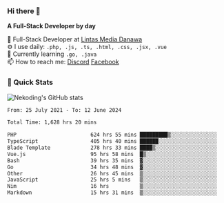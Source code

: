 ### Hi there 👋

**A Full-Stack Developer by day**

🔭 Full-Stack Developer at [Lintas Media Danawa](https://www.lintasmediadanawa.com/)  
⚙️ I use daily: `.php, .js, .ts, .html, .css, .jsx, .vue`  
🌱 Currently learning `.go, .java`  
📫 How to reach me: [Discord](https://discordapp.com/users/984448732999327766)  [Facebook](https://fb.me/tyvandi)  

### 🚀 Quick Stats  

![Nekoding's GitHub stats](https://github-readme-stats.vercel.app/api?username=nekoding&show_icons=true)

<!--START_SECTION:waka-->

```txt
From: 25 July 2021 - To: 12 June 2024

Total Time: 1,628 hrs 20 mins

PHP                        624 hrs 55 mins █████████▒░░░░░░░░░░░░░░░   37.76 %
TypeScript                 405 hrs 40 mins ██████░░░░░░░░░░░░░░░░░░░   24.51 %
Blade Template             278 hrs 33 mins ████▒░░░░░░░░░░░░░░░░░░░░   16.83 %
Vue.js                     95 hrs 58 mins  █▒░░░░░░░░░░░░░░░░░░░░░░░   05.80 %
Bash                       39 hrs 35 mins  ▓░░░░░░░░░░░░░░░░░░░░░░░░   02.39 %
Go                         34 hrs 48 mins  ▓░░░░░░░░░░░░░░░░░░░░░░░░   02.10 %
Other                      26 hrs 45 mins  ▒░░░░░░░░░░░░░░░░░░░░░░░░   01.62 %
JavaScript                 25 hrs 5 mins   ▒░░░░░░░░░░░░░░░░░░░░░░░░   01.52 %
Nim                        16 hrs          ▒░░░░░░░░░░░░░░░░░░░░░░░░   00.97 %
Markdown                   15 hrs 31 mins  ▒░░░░░░░░░░░░░░░░░░░░░░░░   00.94 %
```

<!--END_SECTION:waka-->

<!--
**nekoding/nekoding** is a ✨ _special_ ✨ repository because its `README.md` (this file) appears on your GitHub profile.

Here are some ideas to get you started:

- 🔭 I’m currently working on ...
- 🌱 I’m currently learning ...
- 👯 I’m looking to collaborate on ...
- 🤔 I’m looking for help with ...
- 💬 Ask me about ...
- 📫 How to reach me: ...
- 😄 Pronouns: ...
- ⚡ Fun fact: ...
-->
